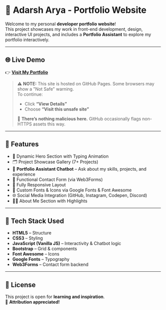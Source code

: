 # 🚀 Adarsh Arya - Portfolio Website

Welcome to my personal **developer portfolio website**!  
This project showcases my work in front-end development, design, interactive UI projects, and includes a **Portfolio Assistant** to explore my portfolio interactively.
    
---

## 🌐 Live Demo

👉 [**Visit My Portfolio**](https://adarsharya.vercel.app)

> ⚠️ **NOTE:** This site is hosted on GitHub Pages. Some browsers may show a "Not Safe" warning.  
> To continue:
> - Click **“View Details”**
> - Choose **“Visit this unsafe site”**  
>  
> 🚫 **There’s nothing malicious here.** GitHub occasionally flags non-HTTPS assets this way.

---

## 📌 Features

- 🚀 Dynamic Hero Section with Typing Animation  
- 🗂️ Project Showcase Gallery (7+ Projects)  
- 🤖 **Portfolio Assistant Chatbot** – Ask about my skills, projects, and experience  
- 📧 Functional Contact Form (via Web3Forms)  
- 📱 Fully Responsive Layout  
- 🎨 Custom Fonts & Icons via Google Fonts & Font Awesome  
- 🌐 Social Media Integration (GitHub, Instagram, Codepen, Discord)  
- 🧑‍💼 About Me Section with Highlights  

---

## 🧰 Tech Stack Used

- **HTML5** – Structure  
- **CSS3** – Styling  
- **JavaScript (Vanilla JS)** – Interactivity & Chatbot logic  
- **Bootstrap** – Grid & components  
- **Font Awesome** – Icons  
- **Google Fonts** – Typography  
- **Web3Forms** – Contact form backend  

---

## 📎 License

This project is open for **learning and inspiration**.  
📌 **Attribution appreciated!**  
